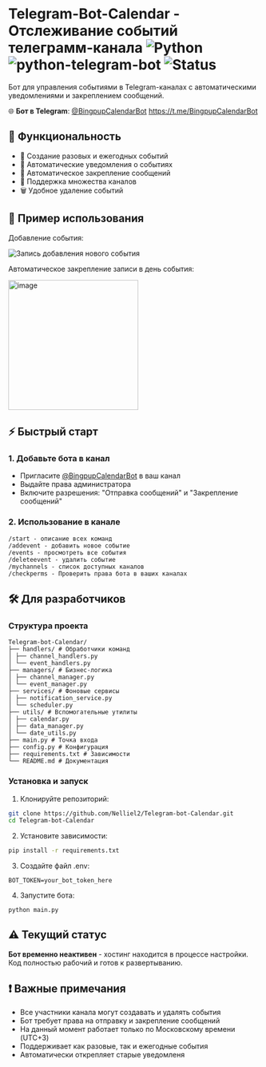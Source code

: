 # Telegram-Bot-Calendar - Отслеживание событий телеграмм-канала ![Python](https://img.shields.io/badge/Python-3.8+-blue?style=flat-square&logo=python) ![python-telegram-bot](https://img.shields.io/badge/python--telegram--bot-22.5-2CA5E0?style=flat-square&logo=telegram) ![Status](https://img.shields.io/badge/Status-Inactive-red?style=flat-square)

Бот для управления событиями в Telegram-каналах с автоматическими уведомлениями и закреплением сообщений.

🌐 **Бот в Telegram**: [@BingpupCalendarBot](https://t.me/BingpupCalendarBot)
https://t.me/BingpupCalendarBot

## 🚀 Функциональность

- 📅 Создание разовых и ежегодных событий
- 🔔 Автоматические уведомления о событиях
- 📌 Автоматическое закрепление сообщений
- 👥 Поддержка множества каналов
- 🗑️ Удобное удаление событий

## 📸 Пример использования

Добавление события:

![Запись добавления нового события](https://github.com/user-attachments/assets/93544218-136a-470a-93fa-4e1def68556d)

Автоматическое закрепление записи в день события:

<img width="260" alt="image" src="https://github.com/user-attachments/assets/6b36ad7d-276c-48e5-ae39-92dd1a67844c" />

## ⚡ Быстрый старт

### 1. Добавьте бота в канал
- Пригласите [@BingpupCalendarBot](https://t.me/BingpupCalendarBot) в ваш канал
- Выдайте права администратора
- Включите разрешения: "Отправка сообщений" и "Закрепление сообщений"
  
### 2. Использование в канале
```
/start - описание всех команд
/addevent - добавить новое событие
/events - просмотреть все события
/deleteevent - удалить событие
/mychannels - список доступных каналов
/checkperms - Проверить права бота в ваших каналах
```

## 🛠️ Для разработчиков

### Структура проекта
```
Telegram-bot-Calendar/
├── handlers/ # Обработчики команд
│ ├── channel_handlers.py
│ └── event_handlers.py
├── managers/ # Бизнес-логика
│ ├── channel_manager.py
│ └── event_manager.py
├── services/ # Фоновые сервисы
│ ├── notification_service.py
│ └── scheduler.py
├── utils/ # Вспомогательные утилиты
│ ├── calendar.py
│ ├── data_manager.py
│ └── date_utils.py
├── main.py # Точка входа
├── config.py # Конфигурация
├── requirements.txt # Зависимости
└── README.md # Документация
```

### Установка и запуск

1. Клонируйте репозиторий:
```bash
git clone https://github.com/Nelliel2/Telegram-bot-Calendar.git
cd Telegram-bot-Calendar
```

2. Установите зависимости:
```bash
pip install -r requirements.txt
```

3. Создайте файл .env:
```env
BOT_TOKEN=your_bot_token_here
```

4. Запустите бота:
```bash
python main.py
```   
## ⚠️ Текущий статус
**Бот временно неактивен** - хостинг находится в процессе настройки. Код полностью рабочий и готов к развертыванию.

## ❗ Важные примечания
* Все участники канала могут создавать и удалять события
* Бот требует права на отправку и закрепление сообщений
* На данный момент работает только по Московскому времени (UTC+3)
* Поддерживает как разовые, так и ежегодные события
* Автоматически открепляет старые уведомленя
